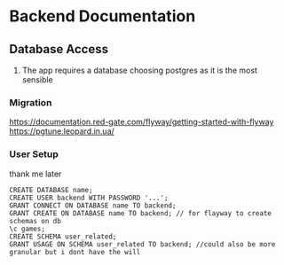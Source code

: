 # Backend Documentation


## Database Access
1. The app requires a database choosing postgres as it is the most sensible

### Migration
https://documentation.red-gate.com/flyway/getting-started-with-flyway
https://pgtune.leopard.in.ua/


### User Setup
thank me later
```psql
CREATE DATABASE name;
CREATE USER backend WITH PASSWORD '...';
GRANT CONNECT ON DATABASE name TO backend;
GRANT CREATE ON DATABASE name TO backend; // for flayway to create schemas on db
\c games;
CREATE SCHEMA user_related;
GRANT USAGE ON SCHEMA user_related TO backend; //could also be more granular but i dont have the will


```